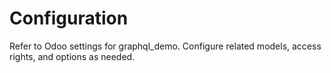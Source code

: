# Configuration

Refer to Odoo settings for graphql_demo. Configure related models, access rights, and options as needed.
